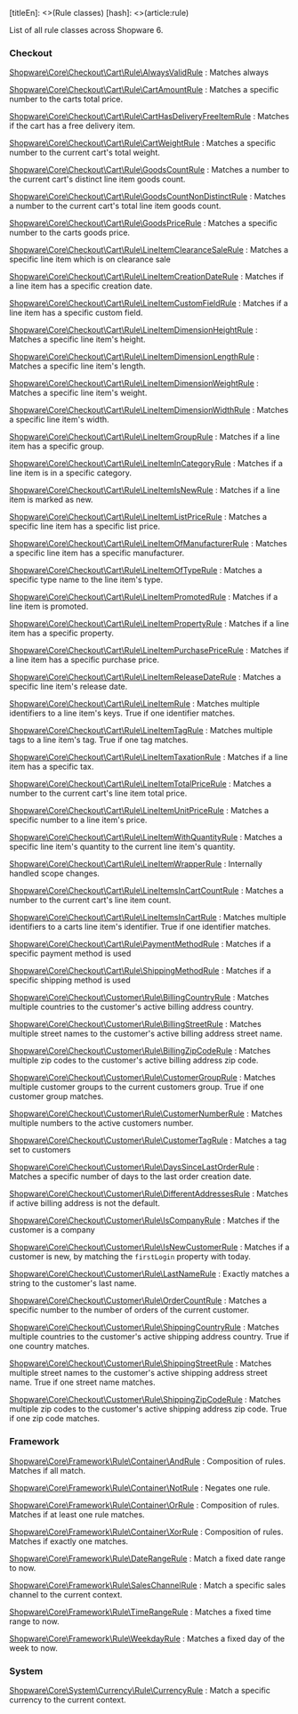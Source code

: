 [titleEn]: <>(Rule classes)
[hash]: <>(article:rule)

List of all rule classes across Shopware 6.

### Checkout

[Shopware\Core\Checkout\Cart\Rule\AlwaysValidRule](https://github.com/shopware/platform/tree/master/src/Core/Shopware\Core\Checkout\Cart\Rule\AlwaysValidRule)
 : Matches always

[Shopware\Core\Checkout\Cart\Rule\CartAmountRule](https://github.com/shopware/platform/tree/master/src/Core/Shopware\Core\Checkout\Cart\Rule\CartAmountRule)
 : Matches a specific number to the carts total price.

[Shopware\Core\Checkout\Cart\Rule\CartHasDeliveryFreeItemRule](https://github.com/shopware/platform/tree/master/src/Core/Shopware\Core\Checkout\Cart\Rule\CartHasDeliveryFreeItemRule)
 : Matches if the cart has a free delivery item.

[Shopware\Core\Checkout\Cart\Rule\CartWeightRule](https://github.com/shopware/platform/tree/master/src/Core/Shopware\Core\Checkout\Cart\Rule\CartWeightRule)
 : Matches a specific number to the current cart's total weight.

[Shopware\Core\Checkout\Cart\Rule\GoodsCountRule](https://github.com/shopware/platform/tree/master/src/Core/Shopware\Core\Checkout\Cart\Rule\GoodsCountRule)
 : Matches a number to the current cart's distinct line item goods count.
 
[Shopware\Core\Checkout\Cart\Rule\GoodsCountNonDistinctRule](https://github.com/shopware/platform/tree/master/src/Core/Shopware\Core\Checkout\Cart\Rule\GoodsCountRuleNonDistinct)
 : Matches a number to the current cart's total line item goods count. 

[Shopware\Core\Checkout\Cart\Rule\GoodsPriceRule](https://github.com/shopware/platform/tree/master/src/Core/Shopware\Core\Checkout\Cart\Rule\GoodsPriceRule)
 : Matches a specific number to the carts goods price.

[Shopware\Core\Checkout\Cart\Rule\LineItemClearanceSaleRule](https://github.com/shopware/platform/tree/master/src/Core/Shopware\Core\Checkout\Cart\Rule\LineItemClearanceSaleRule)
 : Matches a specific line item which is on clearance sale

[Shopware\Core\Checkout\Cart\Rule\LineItemCreationDateRule](https://github.com/shopware/platform/tree/master/src/Core/Shopware\Core\Checkout\Cart\Rule\LineItemCreationDateRule)
 : Matches if a line item has a specific creation date.

[Shopware\Core\Checkout\Cart\Rule\LineItemCustomFieldRule](https://github.com/shopware/platform/tree/master/src/Core/Shopware\Core\Checkout\Cart\Rule\LineItemCustomFieldRule)
 : Matches if a line item has a specific custom field.

[Shopware\Core\Checkout\Cart\Rule\LineItemDimensionHeightRule](https://github.com/shopware/platform/tree/master/src/Core/Shopware\Core\Checkout\Cart\Rule\LineItemDimensionHeightRule)
 : Matches a specific line item's height.

[Shopware\Core\Checkout\Cart\Rule\LineItemDimensionLengthRule](https://github.com/shopware/platform/tree/master/src/Core/Shopware\Core\Checkout\Cart\Rule\LineItemDimensionLengthRule)
 : Matches a specific line item's length.

[Shopware\Core\Checkout\Cart\Rule\LineItemDimensionWeightRule](https://github.com/shopware/platform/tree/master/src/Core/Shopware\Core\Checkout\Cart\Rule\LineItemDimensionWeightRule)
 : Matches a specific line item's weight.

[Shopware\Core\Checkout\Cart\Rule\LineItemDimensionWidthRule](https://github.com/shopware/platform/tree/master/src/Core/Shopware\Core\Checkout\Cart\Rule\LineItemDimensionWidthRule)
 : Matches a specific line item's width.

[Shopware\Core\Checkout\Cart\Rule\LineItemGroupRule](https://github.com/shopware/platform/tree/master/src/Core/Shopware\Core\Checkout\Cart\Rule\LineItemGroupRule)
 : Matches if a line item has a specific group.

[Shopware\Core\Checkout\Cart\Rule\LineItemInCategoryRule](https://github.com/shopware/platform/tree/master/src/Core/Shopware\Core\Checkout\Cart\Rule\LineItemInCategoryRule)
 : Matches if a line item is in a specific category.

[Shopware\Core\Checkout\Cart\Rule\LineItemIsNewRule](https://github.com/shopware/platform/tree/master/src/Core/Shopware\Core\Checkout\Cart\Rule\LineItemIsNewRule)
 : Matches if a line item is marked as new.

[Shopware\Core\Checkout\Cart\Rule\LineItemListPriceRule](https://github.com/shopware/platform/tree/master/src/Core/Shopware\Core\Checkout\Cart\Rule\LineItemListPriceRule)
 : Matches a specific line item has a specific list price.

[Shopware\Core\Checkout\Cart\Rule\LineItemOfManufacturerRule](https://github.com/shopware/platform/tree/master/src/Core/Shopware\Core\Checkout\Cart\Rule\LineItemOfManufacturerRule)
 : Matches a specific line item has a specific manufacturer.

[Shopware\Core\Checkout\Cart\Rule\LineItemOfTypeRule](https://github.com/shopware/platform/tree/master/src/Core/Shopware\Core\Checkout\Cart\Rule\LineItemOfTypeRule)
 : Matches a specific type name to the line item's type.

[Shopware\Core\Checkout\Cart\Rule\LineItemPromotedRule](https://github.com/shopware/platform/tree/master/src/Core/Shopware\Core\Checkout\Cart\Rule\LineItemPromotedRule)
 : Matches if a line item is promoted.

[Shopware\Core\Checkout\Cart\Rule\LineItemPropertyRule](https://github.com/shopware/platform/tree/master/src/Core/Shopware\Core\Checkout\Cart\Rule\LineItemPropertyRule)
 : Matches if a line item has a specific property.

[Shopware\Core\Checkout\Cart\Rule\LineItemPurchasePriceRule](https://github.com/shopware/platform/tree/master/src/Core/Shopware\Core\Checkout\Cart\Rule\LineItemPurchasePriceRule)
 : Matches if a line item has a specific purchase price.

[Shopware\Core\Checkout\Cart\Rule\LineItemReleaseDateRule](https://github.com/shopware/platform/tree/master/src/Core/Shopware\Core\Checkout\Cart\Rule\LineItemReleaseDateRule)
 : Matches a specific line item's release date.

[Shopware\Core\Checkout\Cart\Rule\LineItemRule](https://github.com/shopware/platform/tree/master/src/Core/Shopware\Core\Checkout\Cart\Rule\LineItemRule)
 : Matches multiple identifiers to a line item's keys. True if one identifier matches.

[Shopware\Core\Checkout\Cart\Rule\LineItemTagRule](https://github.com/shopware/platform/tree/master/src/Core/Shopware\Core\Checkout\Cart\Rule\LineItemTagRule)
 : Matches multiple tags to a line item's tag. True if one tag matches.

[Shopware\Core\Checkout\Cart\Rule\LineItemTaxationRule](https://github.com/shopware/platform/tree/master/src/Core/Shopware\Core\Checkout\Cart\Rule\LineItemTaxationRule)
 : Matches if a line item has a specific tax.

[Shopware\Core\Checkout\Cart\Rule\LineItemTotalPriceRule](https://github.com/shopware/platform/tree/master/src/Core/Shopware\Core\Checkout\Cart\Rule\LineItemTotalPriceRule)
 : Matches a number to the current cart's line item total price.

[Shopware\Core\Checkout\Cart\Rule\LineItemUnitPriceRule](https://github.com/shopware/platform/tree/master/src/Core/Shopware\Core\Checkout\Cart\Rule\LineItemUnitPriceRule)
 : Matches a specific number to a line item's price.

[Shopware\Core\Checkout\Cart\Rule\LineItemWithQuantityRule](https://github.com/shopware/platform/tree/master/src/Core/Shopware\Core\Checkout\Cart\Rule\LineItemWithQuantityRule)
 : Matches a specific line item's quantity to the current line item's quantity.

[Shopware\Core\Checkout\Cart\Rule\LineItemWrapperRule](https://github.com/shopware/platform/tree/master/src/Core/Shopware\Core\Checkout\Cart\Rule\LineItemWrapperRule)
 : Internally handled scope changes.

[Shopware\Core\Checkout\Cart\Rule\LineItemsInCartCountRule](https://github.com/shopware/platform/tree/master/src/Core/Shopware\Core\Checkout\Cart\Rule\LineItemsInCartCountRule)
 : Matches a number to the current cart's line item count.

[Shopware\Core\Checkout\Cart\Rule\LineItemsInCartRule](https://github.com/shopware/platform/tree/master/src/Core/Shopware\Core\Checkout\Cart\Rule\LineItemsInCartRule)
 : Matches multiple identifiers to a carts line item's identifier. True if one identifier matches.

[Shopware\Core\Checkout\Cart\Rule\PaymentMethodRule](https://github.com/shopware/platform/tree/master/src/Core/Shopware\Core\Checkout\Cart\Rule\PaymentMethodRule)
 : Matches if a specific payment method is used

[Shopware\Core\Checkout\Cart\Rule\ShippingMethodRule](https://github.com/shopware/platform/tree/master/src/Core/Shopware\Core\Checkout\Cart\Rule\ShippingMethodRule)
 : Matches if a specific shipping method is used

[Shopware\Core\Checkout\Customer\Rule\BillingCountryRule](https://github.com/shopware/platform/tree/master/src/Core/Shopware\Core\Checkout\Customer\Rule\BillingCountryRule)
 : Matches multiple countries to the customer's active billing address country.

[Shopware\Core\Checkout\Customer\Rule\BillingStreetRule](https://github.com/shopware/platform/tree/master/src/Core/Shopware\Core\Checkout\Customer\Rule\BillingStreetRule)
 : Matches multiple street names to the customer's active billing address street name.

[Shopware\Core\Checkout\Customer\Rule\BillingZipCodeRule](https://github.com/shopware/platform/tree/master/src/Core/Shopware\Core\Checkout\Customer\Rule\BillingZipCodeRule)
 : Matches multiple zip codes to the customer's active billing address zip code.

[Shopware\Core\Checkout\Customer\Rule\CustomerGroupRule](https://github.com/shopware/platform/tree/master/src/Core/Shopware\Core\Checkout\Customer\Rule\CustomerGroupRule)
 : Matches multiple customer groups to the current customers group. True if one customer group matches.

[Shopware\Core\Checkout\Customer\Rule\CustomerNumberRule](https://github.com/shopware/platform/tree/master/src/Core/Shopware\Core\Checkout\Customer\Rule\CustomerNumberRule)
 : Matches multiple numbers to the active customers number.

[Shopware\Core\Checkout\Customer\Rule\CustomerTagRule](https://github.com/shopware/platform/tree/master/src/Core/Shopware\Core\Checkout\Customer\Rule\CustomerTagRule)
 : Matches a tag set to customers

[Shopware\Core\Checkout\Customer\Rule\DaysSinceLastOrderRule](https://github.com/shopware/platform/tree/master/src/Core/Shopware\Core\Checkout\Customer\Rule\DaysSinceLastOrderRule)
 : Matches a specific number of days to the last order creation date.

[Shopware\Core\Checkout\Customer\Rule\DifferentAddressesRule](https://github.com/shopware/platform/tree/master/src/Core/Shopware\Core\Checkout\Customer\Rule\DifferentAddressesRule)
 : Matches if active billing address is not the default.

[Shopware\Core\Checkout\Customer\Rule\IsCompanyRule](https://github.com/shopware/platform/tree/master/src/Core/Shopware\Core\Checkout\Customer\Rule\IsCompanyRule)
 : Matches if the customer is a company

[Shopware\Core\Checkout\Customer\Rule\IsNewCustomerRule](https://github.com/shopware/platform/tree/master/src/Core/Shopware\Core\Checkout\Customer\Rule\IsNewCustomerRule)
 : Matches if a customer is new, by matching the `firstLogin` property with today.

[Shopware\Core\Checkout\Customer\Rule\LastNameRule](https://github.com/shopware/platform/tree/master/src/Core/Shopware\Core\Checkout\Customer\Rule\LastNameRule)
 : Exactly matches a string to the customer's last name.

[Shopware\Core\Checkout\Customer\Rule\OrderCountRule](https://github.com/shopware/platform/tree/master/src/Core/Shopware\Core\Checkout\Customer\Rule\OrderCountRule)
 : Matches a specific number to the number of orders of the current customer.

[Shopware\Core\Checkout\Customer\Rule\ShippingCountryRule](https://github.com/shopware/platform/tree/master/src/Core/Shopware\Core\Checkout\Customer\Rule\ShippingCountryRule)
 : Matches multiple countries to the customer's active shipping address country. True if one country matches.

[Shopware\Core\Checkout\Customer\Rule\ShippingStreetRule](https://github.com/shopware/platform/tree/master/src/Core/Shopware\Core\Checkout\Customer\Rule\ShippingStreetRule)
 : Matches multiple street names to the customer's active shipping address street name. True if one street name matches.

[Shopware\Core\Checkout\Customer\Rule\ShippingZipCodeRule](https://github.com/shopware/platform/tree/master/src/Core/Shopware\Core\Checkout\Customer\Rule\ShippingZipCodeRule)
 : Matches multiple zip codes to the customer's active shipping address zip code. True if one zip code matches.

### Framework

[Shopware\Core\Framework\Rule\Container\AndRule](https://github.com/shopware/platform/tree/master/src/Core/Shopware\Core\Framework\Rule\Container\AndRule)
 : Composition of rules. Matches if all match.

[Shopware\Core\Framework\Rule\Container\NotRule](https://github.com/shopware/platform/tree/master/src/Core/Shopware\Core\Framework\Rule\Container\NotRule)
 : Negates one rule.

[Shopware\Core\Framework\Rule\Container\OrRule](https://github.com/shopware/platform/tree/master/src/Core/Shopware\Core\Framework\Rule\Container\OrRule)
 : Composition of rules. Matches if at least one rule matches.

[Shopware\Core\Framework\Rule\Container\XorRule](https://github.com/shopware/platform/tree/master/src/Core/Shopware\Core\Framework\Rule\Container\XorRule)
 : Composition of rules. Matches if exactly one matches.

[Shopware\Core\Framework\Rule\DateRangeRule](https://github.com/shopware/platform/tree/master/src/Core/Shopware\Core\Framework\Rule\DateRangeRule)
 : Match a fixed date range to now.

[Shopware\Core\Framework\Rule\SalesChannelRule](https://github.com/shopware/platform/tree/master/src/Core/Shopware\Core\Framework\Rule\SalesChannelRule)
 : Match a specific sales channel to the current context.

[Shopware\Core\Framework\Rule\TimeRangeRule](https://github.com/shopware/platform/tree/master/src/Core/Shopware\Core\Framework\Rule\TimeRangeRule)
 : Matches a fixed time range to now.

[Shopware\Core\Framework\Rule\WeekdayRule](https://github.com/shopware/platform/tree/master/src/Core/Shopware\Core\Framework\Rule\WeekdayRule)
 : Matches a fixed day of the week to now.

### System

[Shopware\Core\System\Currency\Rule\CurrencyRule](https://github.com/shopware/platform/tree/master/src/Core/Shopware\Core\System\Currency\Rule\CurrencyRule)
 : Match a specific currency to the current context.


